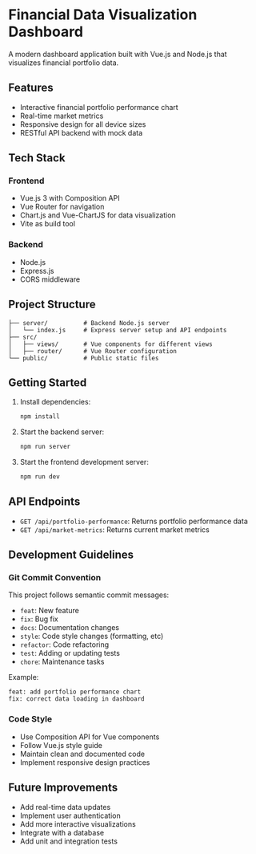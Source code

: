 # Financial Data Visualization Dashboard

A modern dashboard application built with Vue.js and Node.js that visualizes financial portfolio data.

## Features

- Interactive financial portfolio performance chart
- Real-time market metrics
- Responsive design for all device sizes
- RESTful API backend with mock data

## Tech Stack

### Frontend
- Vue.js 3 with Composition API
- Vue Router for navigation
- Chart.js and Vue-ChartJS for data visualization
- Vite as build tool

### Backend
- Node.js
- Express.js
- CORS middleware

## Project Structure

```
├── server/          # Backend Node.js server
│   └── index.js     # Express server setup and API endpoints
├── src/
│   ├── views/       # Vue components for different views
│   ├── router/      # Vue Router configuration
└── public/          # Public static files
```

## Getting Started

1. Install dependencies:
   ```bash
   npm install
   ```

2. Start the backend server:
   ```bash
   npm run server
   ```

3. Start the frontend development server:
   ```bash
   npm run dev
   ```

## API Endpoints

- `GET /api/portfolio-performance`: Returns portfolio performance data
- `GET /api/market-metrics`: Returns current market metrics

## Development Guidelines

### Git Commit Convention

This project follows semantic commit messages:

- `feat`: New feature
- `fix`: Bug fix
- `docs`: Documentation changes
- `style`: Code style changes (formatting, etc)
- `refactor`: Code refactoring
- `test`: Adding or updating tests
- `chore`: Maintenance tasks

Example:
```
feat: add portfolio performance chart
fix: correct data loading in dashboard
```

### Code Style

- Use Composition API for Vue components
- Follow Vue.js style guide
- Maintain clean and documented code
- Implement responsive design practices

## Future Improvements

- Add real-time data updates
- Implement user authentication
- Add more interactive visualizations
- Integrate with a database
- Add unit and integration tests
